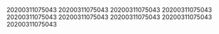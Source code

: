 20200311075043
20200311075043
20200311075043
20200311075043
20200311075043
20200311075043
20200311075043
20200311075043
20200311075043
